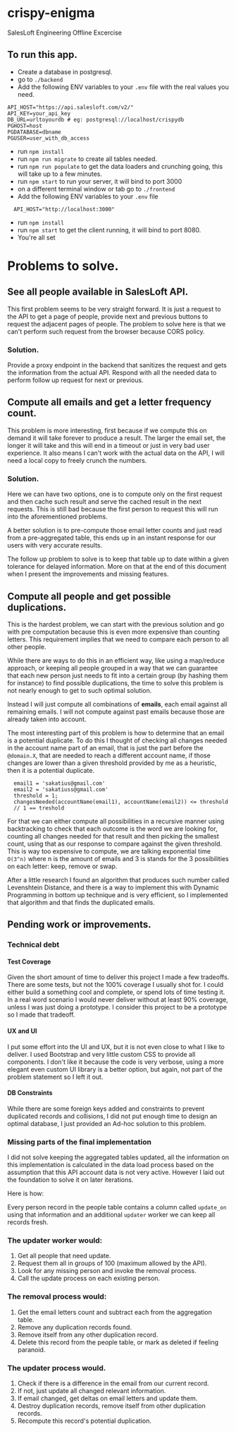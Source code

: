 # crispy-enigma
SalesLoft Engineering Offline Excercise

## To run this app.
* Create a database in postgresql.
* go to `./backend`
* Add the following ENV variables to your `.env` file with the real values you need.
```
API_HOST="https://api.salesloft.com/v2/"
API_KEY=your_api_key
DB_URL=urltoyourdb # eg: postgresql://localhost/crispydb
PGHOST=host
PGDATABASE=dbname
PGUSER=user_with_db_access
```
* run `npm install`
* run `npm run migrate` to create all tables needed.
* run `npm run populate` to get the data loaders and crunching going, this will take up to a few minutes.
* run `npm start` to run your server, it will bind to port 3000
* on a different terminal window or tab go to `./frontend`
* Add the following ENV variables to your `.env` file
```
  API_HOST="http://localhost:3000"
```
* run `npm install`
* run `npm start` to get the client running, it will bind to port 8080.
* You're all set

# Problems to solve.

## See all people available in SalesLoft API.

This first problem seems to be very straight forward. It is just a request to the API to get a page
of people, provide next and previous buttons to request the adjacent pages of people.
The problem to solve here is that we can't perform such request from the browser because CORS policy.

### Solution.

Provide a proxy endpoint in the backend that sanitizes the request and gets the information from the actual API.
Respond with all the needed data to perform follow up request for next or previous.

## Compute all emails and get a letter frequency count.

This problem is more interesting, first because if we compute this on demand it will take forever to produce a result.
The larger the email set, the longer it will take and this will end in a timeout or just in very bad user experience.
It also means I can't work with the actual data on the API, I will need a local copy to freely crunch the numbers.

### Solution.

Here we can have two options, one is to compute only on the first request and then cache such result and serve the cached
result in the next requests. This is still bad because the first person to request this will run into the aforementioned
problems.

A better solution is to pre-compute those email letter counts and just read from a pre-aggregated table, this ends up
in an instant response for our users with very accurate results.

The follow up problem to solve is to keep that table up to date within a given tolerance for delayed information. More on that at the end of this document when I present the improvements and missing features.

## Compute all people and get possible duplications.

This is the hardest problem, we can start with the previous solution and go with pre computation because this is even more expensive than counting letters. This requirement implies that we need to compare each person to all other people.

While there are ways to do this in an efficient way, like using a map/reduce approach, or keeping all people grouped in a way that
we can guarantee that each new person just needs to fit into a certain group (by hashing them for instance) to find possible duplications, the time to solve this problem is not nearly enough to get to such optimal solution.

Instead I will just compute all combinations of **emails**, each email against all remaining emails. I will not compute against past emails because those are already taken into account.

The most interesting part of this problem is how to determine that an email is a potential duplicate. To do this I thought of checking all changes needed in the account name part of an email, that is just the part before the `@domain.X`, that are needed to reach a different account name, if those changes are lower than a given threshold provided by me as a heuristic, then it is a potential duplicate.

```
  email1 = 'sakatius@gmail.com'
  email2 = 'sakatiuss@gmail.com'
  threshold = 1;
  changesNeeded(accountName(email1), accountName(email2)) <= threshold
  // 1 == treshold
```

For that we can either compute all possibilities in a recursive manner using backtracking to check that each outcome is the word we are looking for, counting all changes needed for that result and then picking the smallest count, using that as our response to compare against the given threshold.
This is way too expensive to compute, we are talking exponential time `O(3^n)` where n is the amount of emails and 3 is stands for the 3 possibilities on each letter: keep, remove or swap.

After a little research I found an algorithm that produces such number called Levenshtein Distance, and there is a way to implement this with Dynamic Programming in bottom up technique and is very efficient, so I implemented that algorithm and that
finds the duplicated emails.

## Pending work or improvements.

### Technical debt

#### Test Coverage

Given the short amount of time to deliver this project I made a few tradeoffs. There are some tests, but not the 100% coverage I usually shot for. I could either build a something cool and complete, or spend lots of time testing it.
In a real word scenario I would never deliver without at least 90% coverage, unless I was just doing a prototype. I consider this project to be a prototype so I made that tradeoff.

#### UX and UI

I put some effort into the UI and UX, but it is not even close to what I like to deliver. I used Bootstrap and very little custom CSS to provide all components. I don't like it because the code is very verbose, using a more elegant even custom UI library is a better option, but again, not part of the problem statement so I left it out.

#### DB Constraints

While there are some foreign keys added and constraints to prevent duplicated records and collisions, I did not put enough time to design an optimal database, I just provided an Ad-hoc solution to this problem.

### Missing parts of the final implementation

I did not solve keeping the aggregated tables updated, all the information on this implementation is calculated
in the data load process based on the assumption that this API account data is not very active. However I laid out the foundation to solve it on later iterations.

Here is how:

Every person record in the people table contains a column called `update_on` using that information and an additional `updater` worker we can keep all records fresh.

### The updater worker would:

1. Get all people that need update.
2. Request them all in groups of 100 (maximum allowed by the API).
3. Look for any missing person and invoke the removal process.
4. Call the update process on each existing person.

### The removal process would:

1. Get the email letters count and subtract each from the aggregation table.
2. Remove any duplication records found.
3. Remove itself from any other duplication record.
4. Delete this record from the people table, or mark as deleted if feeling paranoid.

### The updater process would.

1. Check if there is a difference in the email from our current record.
2. If not, just update all changed relevant information.
3. If email changed, get deltas on email letters and update them.
4. Destroy duplication records, remove itself from other duplication records.
5. Recompute this record's potential duplication.
